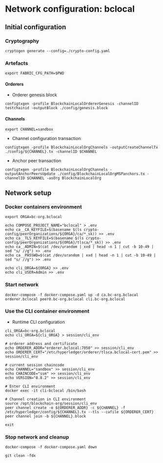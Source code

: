 # Network configuration: bclocal


## Initial configuration


### Cryptography

```
cryptogen generate --config=./crypto-config.yaml
```

### Artefacts

```
export FABRIC_CFG_PATH=$PWD
```

#### Orderers

  * Orderer genesis block

```
configtxgen -profile BlockchainLocalOrdererGenesis -channelID testchainid -outputBlock ./config/genesis.block
```

#### Channels

```
export CHANNEL=sandbox
```

  * Channel configuration transaction 

```
configtxgen -profile BlockchainLocalOrgChannels -outputCreateChannelTx ./config/${CHANNEL}.tx -channelID $CHANNEL
```

  * Anchor peer transaction

```
configtxgen -profile BlockchainLocalOrgChannels -outputAnchorPeersUpdate ./config/BlockchainLocalOrgMSPanchors.tx -channelID $CHANNEL -asOrg BlockchainLocalOrg
```

## Network setup

### Docker containers environment

```
export ORGA=bc-org.bclocal

echo COMPOSE_PROJECT_NAME="bclocal" > .env
echo ca__CA_KEYFILE=$(basename $(ls crypto-config/peerOrganizations/${ORGA}/ca/*_sk)) >> .env
echo ca__TLS_KEYFILE=$(basename $(ls crypto-config/peerOrganizations/${ORGA}/tlsca/*_sk)) >> .env
echo ca__ADMIN=$(cat /dev/urandom | xxd | head -n 1 | cut -b 10-49 | sed "s/ //g") >> .env
echo ca__PASSWD=$(cat /dev/urandom | xxd | head -n 1 | cut -b 10-49 | sed "s/ //g") >> .env

echo cli_ORGA=${ORGA} >> .env
echo cli_USER=Admin >> .env
```

### Start network

```
docker-compose -f docker-compose.yaml up -d ca.bc-org.bclocal orderer.bclocal peer0.bc-org.bclocal cli.bc-org.bclocal
```

### Use the CLI container environment


  * Runtime CLI configuration

```
cli_ORGA=bc-org.bclocal
echo cli_ORGA=${cli_ORGA} > session/cli_env

# orderer address and certificate
echo ORDERER_ADDR="orderer.bclocal:7050" >> session/cli_env
echo ORDERER_CERT="/etc/hyperledger/orderer/tlsca.bclocal-cert.pem" >> session/cli_env

# current session chaincode
echo CHANNEL="sandbox" >> session/cli_env
echo CHAINCODE="ssm" >> session/cli_env
echo VERSION="0.8.2" >> session/cli_env
```

```
# Enter CLI environment
docker exec -it cli-bclocal /bin/bash
```

```
# Channel creation in CLI environment
source /opt/blockchain-org/session/cli_env
peer channel create -o ${ORDERER_ADDR} -c ${CHANNEL} -f /etc/hyperledger/config/${CHANNEL}.tx --tls --cafile ${ORDERER_CERT}
peer channel join -b ${CHANNEL}.block
```

```
exit
```

### Stop network and cleanup

```
docker-compose -f docker-compose.yaml down
```

```
git clean -fdx
```

